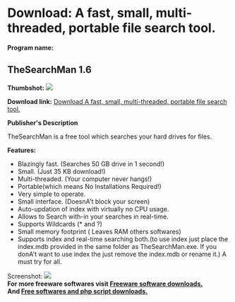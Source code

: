 # Download: A fast, small, multi-threaded, portable file search tool.

**Program name:**

## TheSearchMan 1.6

  
**Thumbshot:** ![](http://www.freewarefiles.com/screenshot/thesearchman_md.jpg)   
  
**Download link:** [Download A fast, small, multi-threaded, portable file search tool.](http://freesoftwares.boysofts.com/TheSearchMan_program_50800.html)  
  


**Publisher's Description**  
  


TheSearchMan is a free tool which searches your hard drives for files. 

**Features:**

  * Blazingly fast. (Searches 50 GB drive in 1 second!) 
  * Small. (Just 35 KB download!) 
  * Multi-threaded. (Your computer never hangs!) 
  * Portable(which means No Installations Required!) 
  * Very simple to operate. 
  * Small interface. (DoesnA't block your screen) 
  * Auto-updation of index with virtually no CPU usage. 
  * Allows to Search with-in your searches in real-time. 
  * Supports Wildcards (* and ?) 
  * Small memory footprint ( Leaves RAM others softwares) 
  * Supports index and real-time searching both.(to use index just place the index.mdb provided in the same folder as TheSearchMan.exe. If you donA't want to use index the just remove the index.mdb or rename it.) 
A must try for all. 

  
  
Screenshot: ![](http://www.freewarefiles.com/screenshot/thesearchman.jpg)   
**For more freeware softwares visit [Freeware software downloads.](http://freesoftwares.boysofts.com/)**   
**And [Free softwares and php script downloads.](http://www.boysofts.com/)**
